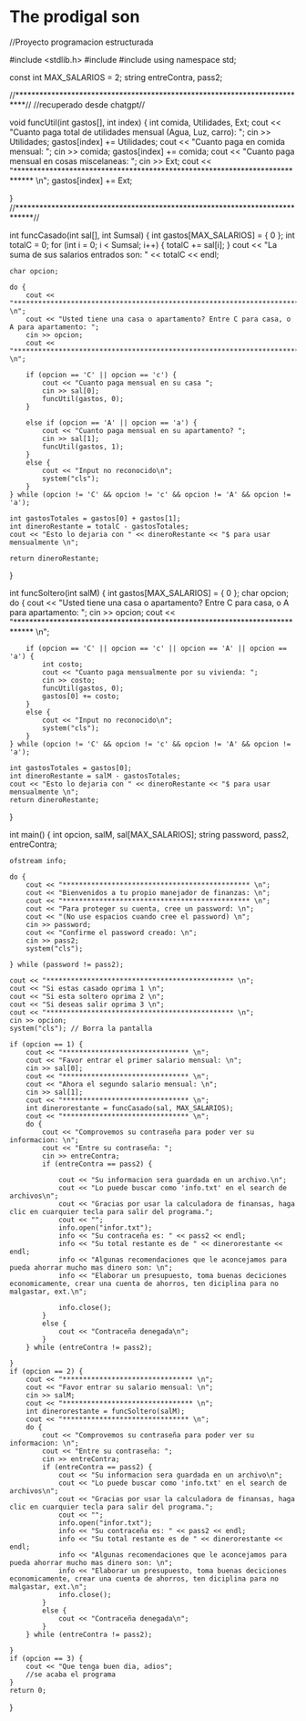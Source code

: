 # The prodigal son
//Proyecto programacion estructurada

#include <stdlib.h>
#include <iostream>
#include <fstream>
using namespace std;

const int MAX_SALARIOS = 2;
string entreContra, pass2;


//**************************************************************************//
//recuperado desde chatgpt//

void funcUtil(int gastos[], int index) {
    int comida, Utilidades, Ext;
    cout << "Cuanto paga total de utilidades mensual (Agua, Luz, carro): ";
    cin >> Utilidades;
    gastos[index] += Utilidades;
    cout << "Cuanto paga en comida mensual: ";
    cin >> comida;
    gastos[index] += comida;
    cout << "Cuanto paga mensual en cosas miscelaneas: ";
    cin >> Ext;
    cout << "**************************************************************************** \n";
    gastos[index] += Ext;

}
//****************************************************************************//

int funcCasado(int sal[], int Sumsal) {
    int gastos[MAX_SALARIOS] = { 0 };
    int totalC = 0;
    for (int i = 0; i < Sumsal; i++) {
        totalC += sal[i];
    }
    cout << "La suma de sus salarios entrados son: " << totalC << endl;

    char opcion;

    do {
        cout << "**************************************************************************** \n";
        cout << "Usted tiene una casa o apartamento? Entre C para casa, o A para apartamento: ";
        cin >> opcion;
        cout << "**************************************************************************** \n";

        if (opcion == 'C' || opcion == 'c') {
            cout << "Cuanto paga mensual en su casa ";
            cin >> sal[0];
            funcUtil(gastos, 0);
        }

        else if (opcion == 'A' || opcion == 'a') {
            cout << "Cuanto paga mensual en su apartamento? ";
            cin >> sal[1];
            funcUtil(gastos, 1);
        }
        else {
            cout << "Input no reconocido\n";
            system("cls");
        }
    } while (opcion != 'C' && opcion != 'c' && opcion != 'A' && opcion != 'a');

    int gastosTotales = gastos[0] + gastos[1];
    int dineroRestante = totalC - gastosTotales;
    cout << "Esto lo dejaria con " << dineroRestante << "$ para usar mensualmente \n";

    return dineroRestante;
}

int funcSoltero(int salM) {
    int gastos[MAX_SALARIOS] = { 0 };
    char opcion;
    do {
        cout << "Usted tiene una casa o apartamento? Entre C para casa, o A para apartamento: ";
        cin >> opcion;
        cout << "**************************************************************************** \n";

        if (opcion == 'C' || opcion == 'c' || opcion == 'A' || opcion == 'a') {
            int costo;
            cout << "Cuanto paga mensualmente por su vivienda: ";
            cin >> costo;
            funcUtil(gastos, 0);
            gastos[0] += costo;
        }
        else {
            cout << "Input no reconocido\n";
            system("cls");
        }
    } while (opcion != 'C' && opcion != 'c' && opcion != 'A' && opcion != 'a');

    int gastosTotales = gastos[0];
    int dineroRestante = salM - gastosTotales;
    cout << "Esto lo dejaria con " << dineroRestante << "$ para usar mensualmente \n";
    return dineroRestante;
}

int main() {
    int opcion, salM, sal[MAX_SALARIOS];
    string password, pass2, entreContra;

    ofstream info;

    do {
        cout << "********************************************** \n";
        cout << "Bienvenidos a tu propio manejador de finanzas: \n";
        cout << "********************************************** \n";
        cout << "Para proteger su cuenta, cree un password: \n";
        cout << "(No use espacios cuando cree el password) \n";
        cin >> password;
        cout << "Confirme el password creado: \n";
        cin >> pass2;
        system("cls");

    } while (password != pass2);

    cout << "********************************************** \n";
    cout << "Si estas casado oprima 1 \n";
    cout << "Si esta soltero oprima 2 \n";
    cout << "Si deseas salir oprima 3 \n";
    cout << "********************************************** \n";
    cin >> opcion;
    system("cls"); // Borra la pantalla

    if (opcion == 1) {
        cout << "******************************* \n";
        cout << "Favor entrar el primer salario mensual: \n";
        cin >> sal[0];
        cout << "******************************* \n";
        cout << "Ahora el segundo salario mensual: \n";
        cin >> sal[1];
        cout << "******************************* \n";
        int dinerorestante = funcCasado(sal, MAX_SALARIOS);
        cout << "******************************* \n";
        do {
            cout << "Comprovemos su contraseña para poder ver su informacion: \n";
            cout << "Entre su contraseña: ";
            cin >> entreContra;
            if (entreContra == pass2) {

                cout << "Su informacion sera guardada en un archivo.\n";
                cout << "Lo puede buscar como 'info.txt' en el search de archivos\n";
                cout << "Gracias por usar la calculadora de finansas, haga clic en cuarquier tecla para salir del programa.";
                cout << "";
                info.open("infor.txt");
                info << "Su contraceña es: " << pass2 << endl;
                info << "Su total restante es de " << dinerorestante << endl;
                info << "Algunas recomendaciones que le aconcejamos para pueda ahorrar mucho mas dinero son: \n";
                info << "Elaborar un presupuesto, toma buenas deciciones economicamente, crear una cuenta de ahorros, ten diciplina para no malgastar, ext.\n";

                info.close();
            }
            else {
                cout << "Contraceña denegada\n";
            }
        } while (entreContra != pass2);

    }
    if (opcion == 2) {
        cout << "******************************** \n";
        cout << "Favor entrar su salario mensual: \n";
        cin >> salM;
        cout << "******************************** \n";
        int dinerorestante = funcSoltero(salM);
        cout << "******************************* \n";
        do {
            cout << "Comprovemos su contraseña para poder ver su informacion: \n";
            cout << "Entre su contraseña: ";
            cin >> entreContra;
            if (entreContra == pass2) {
                cout << "Su informacion sera guardada en un archivo\n";
                cout << "Lo puede buscar como 'info.txt' en el search de archivos\n";
                cout << "Gracias por usar la calculadora de finansas, haga clic en cuarquier tecla para salir del programa.";
                cout << "";
                info.open("infor.txt");
                info << "Su contraceña es: " << pass2 << endl;
                info << "Su total restante es de " << dinerorestante << endl;
                info << "Algunas recomendaciones que le aconcejamos para pueda ahorrar mucho mas dinero son: \n";
                info << "Elaborar un presupuesto, toma buenas deciciones economicamente, crear una cuenta de ahorros, ten diciplina para no malgastar, ext.\n";
                info.close();
            }
            else {
                cout << "Contraceña denegada\n";
            }
        } while (entreContra != pass2);

    }
    if (opcion == 3) {
        cout << "Que tenga buen dia, adios";
        //se acaba el programa
    }
    return 0;
}
